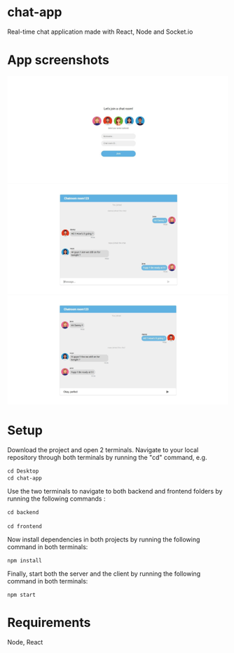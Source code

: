 # chat-app
 Real-time chat application made with React, Node and Socket.io

# App screenshots


![Screenshot](screenshots/join-form.jpg)
![Screenshot](screenshots/chat.jpg)
![Screenshot](screenshots/reply.jpg)

# Setup
Download the project and open 2 terminals. Navigate to your local repository through both terminals by running the "cd" command, e.g.

```
cd Desktop 
cd chat-app
```
Use the two terminals to navigate to both backend and frontend folders by running the following commands :
```
cd backend

cd frontend
```

Now install dependencies in both projects by running the following command in both terminals:
```
npm install
```

Finally, start both the server and the client by running the following command in both terminals:
```
npm start
```

# Requirements

Node, React


